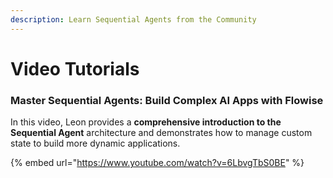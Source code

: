 ```yaml
---
description: Learn Sequential Agents from the Community
---
```


# Video Tutorials

### Master Sequential Agents: Build Complex AI Apps with Flowise

In this video, Leon provides a **comprehensive introduction to the Sequential Agent** architecture and demonstrates how to manage custom state to build more dynamic applications.

{% embed url="https://www.youtube.com/watch?v=6LbvgTbS0BE" %}

